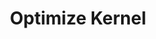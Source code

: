 ---
sidebar_position: 5
title: "Optimize Kernel"
sidebar_label: "Optimize Kernel"
description: "Enhance kernel performance in Alpine Linux platforms - optimize kernel settings, tune kernel parameters, improve system efficiency, and maximize kernel capabilities."
keywords:
  - "alpine kernel optimization"
  - "kernel performance"
  - "kernel efficiency"
  - "system tuning"
  - "kernel enhancement"
tags:
  - alpine
  - kernel-optimization
  - kernel-performance
  - system-tuning
  - optimization
slug: /linux/alpine/configuration/kernel-parameters/optimize-kernel
---